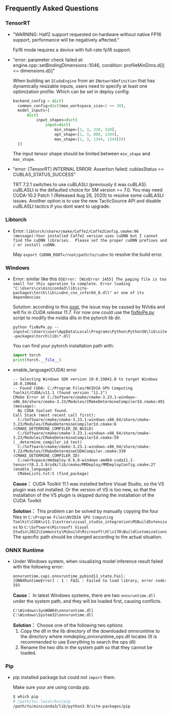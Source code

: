 ## Frequently Asked Questions

### TensorRT

- "WARNING: Half2 support requested on hardware without native FP16 support, performance will be negatively affected."

  Fp16 mode requires a device with full-rate fp16 support.

- "error: parameter check failed at: engine.cpp::setBindingDimensions::1046, condition: profileMinDims.d\[i\] \<= dimensions.d\[i\]"

  When building an `ICudaEngine` from an `INetworkDefinition` that has dynamically resizable inputs, users need to specify at least one optimization profile. Which can be set in deploy config:

  ```python
  backend_config = dict(
    common_config=dict(max_workspace_size=1 << 30),
    model_inputs=[
        dict(
            input_shapes=dict(
                input=dict(
                    min_shape=[1, 3, 320, 320],
                    opt_shape=[1, 3, 800, 1344],
                    max_shape=[1, 3, 1344, 1344])))
    ])
  ```

  The input tensor shape should be limited between `min_shape` and `max_shape`.

- "error: \[TensorRT\] INTERNAL ERROR: Assertion failed: cublasStatus == CUBLAS_STATUS_SUCCESS"

  TRT 7.2.1 switches to use cuBLASLt (previously it was cuBLAS). cuBLASLt is the defaulted choice for SM version >= 7.0. You may need CUDA-10.2 Patch 1 (Released Aug 26, 2020) to resolve some cuBLASLt issues. Another option is to use the new TacticSource API and disable cuBLASLt tactics if you dont want to upgrade.

### Libtorch

- Error: `libtorch/share/cmake/Caffe2/Caffe2Config.cmake:96 (message):Your installed Caffe2 version uses cuDNN but I cannot find the cuDNN libraries.  Please set the proper cuDNN prefixes and / or install cuDNN.`

  May `export CUDNN_ROOT=/root/path/to/cudnn` to resolve the build error.

### Windows

- Error: similar like this `OSError: [WinError 1455] The paging file is too small for this operation to complete. Error loading "C:\Users\cx\miniconda3\lib\site-packages\torch\lib\cudnn_cnn_infer64_8.dll" or one of its dependencies`

  Solution: according to this [post](https://stackoverflow.com/questions/64837376/how-to-efficiently-run-multiple-pytorch-processes-models-at-once-traceback), the issue may be caused by NVidia and will fix in *CUDA release 11.7*. For now one could use the [fixNvPe.py](https://gist.github.com/cobryan05/7d1fe28dd370e110a372c4d268dcb2e5) script to modify the nvidia dlls in the pytorch lib dir.

  `python fixNvPe.py --input=C:\Users\user\AppData\Local\Programs\Python\Python38\lib\site-packages\torch\lib\*.dll`

  You can find your pytorch installation path with:

  ```python
  import torch
  print(torch.__file__)
  ```

- enable_language(CUDA) error

  ```
  -- Selecting Windows SDK version 10.0.19041.0 to target Windows 10.0.19044.
  -- Found CUDA: C:/Program Files/NVIDIA GPU Computing Toolkit/CUDA/v11.1 (found version "11.1")
  CMake Error at C:/Software/cmake/cmake-3.23.1-windows-x86_64/share/cmake-3.23/Modules/CMakeDetermineCompilerId.cmake:491 (message):
    No CUDA toolset found.
  Call Stack (most recent call first):
    C:/Software/cmake/cmake-3.23.1-windows-x86_64/share/cmake-3.23/Modules/CMakeDetermineCompilerId.cmake:6 (CMAKE_DETERMINE_COMPILER_ID_BUILD)
    C:/Software/cmake/cmake-3.23.1-windows-x86_64/share/cmake-3.23/Modules/CMakeDetermineCompilerId.cmake:59 (__determine_compiler_id_test)
    C:/Software/cmake/cmake-3.23.1-windows-x86_64/share/cmake-3.23/Modules/CMakeDetermineCUDACompiler.cmake:339 (CMAKE_DETERMINE_COMPILER_ID)
    C:/workspace/mmdeploy-0.6.0-windows-amd64-cuda11.1-tensorrt8.2.3.0/sdk/lib/cmake/MMDeploy/MMDeployConfig.cmake:27 (enable_language)
    CMakeLists.txt:5 (find_package)
  ```

  **Cause：** CUDA Toolkit 11.1 was installed before Visual Studio, so the VS plugin was not installed. Or the version of VS is too new, so that the installation of the VS plugin is skipped during the installation of the CUDA Toolkit

  **Solution：** This problem can be solved by manually copying the four files in `C:\Program Files\NVIDIA GPU Computing Toolkit\CUDA\v11.1\extras\visual_studio_integration\MSBuildExtensions` to `C:\Software\Microsoft Visual Studio\2022\Community\Msbuild\Microsoft\VC\v170\BuildCustomizations` The specific path should be changed according to the actual situation.

### ONNX Runtime

- Under Windows system, when visualizing model inference result failed with the following error:
  ```
  onnxruntime.capi.onnxruntime_pybind11_state.Fail: [ONNXRuntimeError] : 1 : FAIL : Failed to load library, error code: 193
  ```
  **Cause：** In latest Windows systems, there are two `onnxruntime.dll` under the system path, and they will be loaded first, causing conflicts.
  ```
  C:\Windows\SysWOW64\onnxruntime.dll
  C:\Windows\System32\onnxruntime.dll
  ```
  **Solution：** Choose one of the following two options
  1. Copy the dll in the lib directory of the downloaded onnxruntime to the directory where mmdeploy_onnxruntime_ops.dll locates (It is recommended to use Everything to search the ops dll)
  2. Rename the two dlls in the system path so that they cannot be loaded.

### Pip

- pip installed package but could not `import` them.

  Make sure your are using conda pip.

  ```bash
  $ which pip
  # /path/to/.local/bin/pip
  /path/to/miniconda3/lib/python3.9/site-packages/pip
  ```
